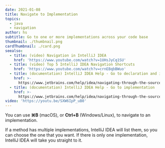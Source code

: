 ```yaml
---
date: 2021-01-08
title: Navigate to Implementation
topics:
  - java
  - navigation
author: hs
subtitle: Go to one or more implementations across your code base
thumbnail: ./thumbnail.png
cardThumbnail: ./card.png
seealso:
  - title: (video) Navigation in IntelliJ IDEA
    href: 'https://www.youtube.com/watch?v=1UHsJyCq1SU'
  - title: (video) Top 5 IntelliJ IDEA Navigation Shortcuts
    href: 'https://www.youtube.com/watch?v=crnEBqbBWuo'
  - title: (documentation) IntelliJ IDEA Help - Go to declaration and its type
    href: >-
      https://www.jetbrains.com/help/idea/navigating-through-the-source-code.html#go_to_declaration
  - title: (documentation) IntelliJ IDEA Help - Go to implementation
    href: >-
      https://www.jetbrains.com/help/idea/navigating-through-the-source-code.html#go_to_implementation
video: 'https://youtu.be/SXW6IpP_uB0'
---
```

You can use **⌘B** (macOS), or **Ctrl+B** (Windows/Linux), to navigate to an implementation.

If a method has multiple implementations, IntelliJ IDEA will list them, so you can choose the one that you want. If there is only one implementation, IntelliJ IDEA will take you straight to it.
